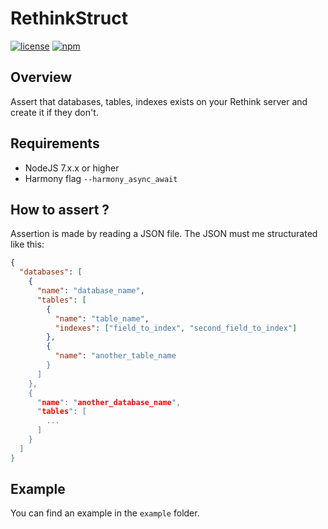 # RethinkStruct
[![license](https://img.shields.io/github/license/mashape/apistatus.svg?style=flat-square)](https://github.com/Xstoudi/rethink-struct/blob/master/LICENSE)
[![npm](https://img.shields.io/npm/v/rethink-struct.svg?style=flat-square)](https://npmjs.com/package/rethink-struct)
## Overview
Assert that databases, tables, indexes exists on your Rethink server and create it if they don't.

## Requirements
* NodeJS 7.x.x or higher
* Harmony flag `--harmony_async_await`

## How to assert ?
Assertion is made by reading a JSON file.
The JSON must me structurated like this:
```json
{
  "databases": [
    {
      "name": "database_name",
      "tables": [
        {
          "name": "table_name",
          "indexes": ["field_to_index", "second_field_to_index"]
        },
        {
          "name": "another_table_name
        }
      ]
    },
    {
      "name": "another_database_name",
      "tables": [
        ...
      ]
    }
  ]
}
```

## Example
You can find an example in the `example` folder.